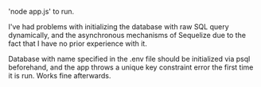 'node app.js' to run.

I've had problems with initializing the database with raw SQL query dynamically, and the asynchronous mechanisms of Sequelize due to the fact that I have no prior experience with it.

Database with name specified in the .env file should be initialized via psql beforehand, and the app throws a unique key constraint error the first time it is run. Works fine afterwards.
